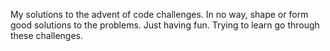 My solutions to the advent of code challenges. In no way, shape or form good solutions to the problems. Just having fun. Trying to learn go through these challenges.
